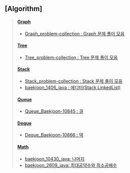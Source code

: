 ## [Algorithm]

> #### [Graph](https://github.com/DevLimK1/TIL/tree/master/Algorithm/Graph)
>
> - [Graph_problem-collection : Graph 문제 풀이 모음](https://github.com/DevLimK1/TIL/blob/master/Algorithm/Graph/graph_problem-collection.md)
>
> #### [Tree](https://github.com/DevLimK1/TIL/tree/master/Algorithm/Tree)
>
> - [Tree_problem-collection : Tree 문제 풀이 모음](https://github.com/DevLimK1/TIL/blob/master/Algorithm/Tree/tree_problem-collection.md)
>
> #### [Stack](https://github.com/DevLimK1/TIL/tree/master/Algorithm/Stack)
>
> - [Stack_problem-collection : Stack 문제 풀이 모음](https://github.com/DevLimK1/TIL/blob/master/Algorithm/Stack/Stack_problem-collection.md)
> - [baekjoon_1406_java : 에디터(Stack,LinkedList)](https://github.com/DevLimK1/TIL/blob/master/Algorithm/Stack/baekjoon_1406_java.md)
>
> #### [Queue](https://github.com/DevLimK1/TIL/tree/master/Algorithm/Queue)
>
> - [Queue_Baekjoon-10845 : 큐](https://github.com/DevLimK1/TIL/blob/master/Algorithm/Queue/Queue_Baekjoon-10845.md)
>
> #### [Deque](https://github.com/DevLimK1/TIL/tree/master/Algorithm/Deque)
>
> - [Deque_Baekjoon-10866 : 덱](https://github.com/DevLimK1/TIL/blob/master/Algorithm/Deque/Deque_Baekjoon-10866.md)
>
> #### [Math](https://github.com/DevLimK1/TIL/tree/master/Algorithm/Math)
>
> - [baekjoon_10430_java: 나머지](https://github.com/DevLimK1/TIL/blob/master/Algorithm/Math/baekjoon_10430_java.md)
> - [baekjoon_2609_java: 최대공약수와 최소공배수](https://github.com/DevLimK1/TIL/blob/master/Algorithm/Math/baekjoon_2609_java.md)
